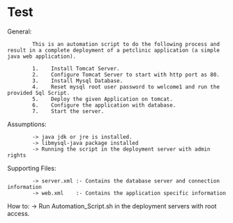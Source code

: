 # Test

General:

            This is an automation script to do the following process and result in a complete deployment of a petclinic application (a simple java web application).
          
            1.    Install Tomcat Server.
            2.    Configure Tomcat Server to start with http port as 80.
            3.    Install Mysql Database.
            4.    Reset mysql root user password to welcome1 and run the provided Sql Script.
            5.    Deploy the given Application on tomcat.
            6.    Configure the application with database.
            7.    Start the server.

Assumptions:

            -> java jdk or jre is installed.
            -> libmysql-java package installed
            -> Running the script in the deployment server with admin rights

Supporting Files:
            
            -> server.xml :- Contains the database server and connection information
            -> web.xml    :- Contains the application specific information

How to:
            -> Run Automation_Script.sh in the deployment servers with root access.                                                             
